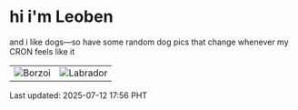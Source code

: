 # hi i'm Leoben

and i like dogs—so have some random dog pics that change whenever my CRON feels like it

|  |  |
|--------|----------|
| ![Borzoi](https://random-dog-vercel.vercel.app/api/random-borzoi?v=1752314218) | ![Labrador](https://random-dog-vercel.vercel.app/api/random-labrador?v=1752314218) |

Last updated: 2025-07-12 17:56 PHT
